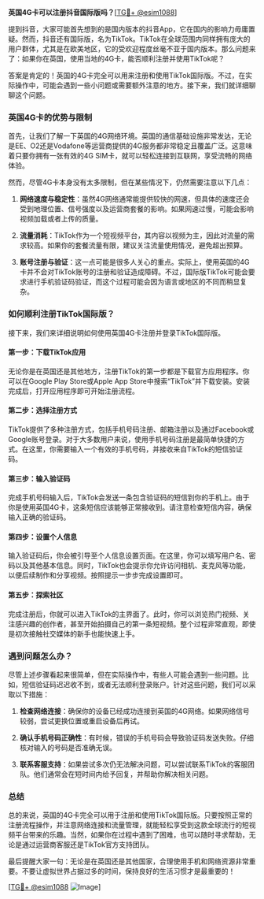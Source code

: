**英国4G卡可以注册抖音国际版吗？**[[TG💪+ @esim1088](https://t.me/s/esim1088)]

提到抖音，大家可能首先想到的是国内版本的抖音App，它在国内的影响力毋庸置疑。然而，抖音还有国际版，名为TikTok。TikTok在全球范围内同样拥有庞大的用户群体，尤其是在欧美地区，它的受欢迎程度丝毫不亚于国内版本。那么问题来了：如果你在英国，使用当地的4G卡，能否顺利注册并使用TikTok呢？

答案是肯定的！英国的4G卡完全可以用来注册和使用TikTok国际版。不过，在实际操作中，可能会遇到一些小问题或需要额外注意的地方。接下来，我们就详细聊聊这个问题。

### 英国4G卡的优势与限制

首先，让我们了解一下英国的4G网络环境。英国的通信基础设施非常发达，无论是EE、O2还是Vodafone等运营商提供的4G服务都非常稳定且覆盖广泛。这意味着只要你拥有一张有效的4G SIM卡，就可以轻松连接到互联网，享受流畅的网络体验。

然而，尽管4G卡本身没有太多限制，但在某些情况下，仍然需要注意以下几点：

1. **网络速度与稳定性**：虽然4G网络通常能提供较快的网速，但具体的速度还会受到地理位置、信号强度以及运营商套餐的影响。如果网速过慢，可能会影响视频加载或者上传的质量。
   
2. **流量消耗**：TikTok作为一个短视频平台，其内容以视频为主，因此对流量的需求较高。如果你的套餐流量有限，建议关注流量使用情况，避免超出预算。

3. **账号注册与验证**：这一点可能是很多人关心的重点。实际上，使用英国的4G卡并不会对TikTok账号的注册和验证造成障碍。不过，国际版TikTok可能会要求进行手机验证码验证，而这个过程可能会因为语言或地区的不同而稍显复杂。

### 如何顺利注册TikTok国际版？

接下来，我们来详细说明如何使用英国4G卡注册并登录TikTok国际版。

#### 第一步：下载TikTok应用
无论你是在英国还是其他地方，注册TikTok的第一步都是下载官方应用程序。你可以在Google Play Store或Apple App Store中搜索“TikTok”并下载安装。安装完成后，打开应用程序即可开始注册流程。

#### 第二步：选择注册方式
TikTok提供了多种注册方式，包括手机号码注册、邮箱注册以及通过Facebook或Google账号登录。对于大多数用户来说，使用手机号码注册是最简单快捷的方式。在这里，你需要输入一个有效的手机号码，并接收来自TikTok的短信验证码。

#### 第三步：输入验证码
完成手机号码输入后，TikTok会发送一条包含验证码的短信到你的手机上。由于你是使用英国4G卡，这条短信应该能够正常接收到。请注意检查短信内容，确保输入正确的验证码。

#### 第四步：设置个人信息
输入验证码后，你会被引导至个人信息设置页面。在这里，你可以填写用户名、密码以及其他基本信息。同时，TikTok也会提示你允许访问相机、麦克风等功能，以便后续制作和分享视频。按照提示一步步完成设置即可。

#### 第五步：探索社区
完成注册后，你就可以进入TikTok的主界面了。此时，你可以浏览热门视频、关注感兴趣的创作者，甚至开始拍摄自己的第一条短视频。整个过程非常直观，即使是初次接触社交媒体的新手也能快速上手。

### 遇到问题怎么办？

尽管上述步骤看起来很简单，但在实际操作中，有些人可能会遇到一些问题。比如，短信验证码迟迟收不到，或者无法顺利登录账户。针对这些问题，我们可以采取以下措施：

1. **检查网络连接**：确保你的设备已经成功连接到英国的4G网络。如果网络信号较弱，尝试更换位置或重启设备后再试。
   
2. **确认手机号码正确性**：有时候，错误的手机号码会导致验证码发送失败。仔细核对输入的号码是否准确无误。

3. **联系客服支持**：如果尝试多次仍无法解决问题，可以尝试联系TikTok的客服团队。他们通常会在短时间内给予回复，并帮助你解决相关问题。

### 总结

总的来说，英国的4G卡完全可以用于注册和使用TikTok国际版。只要按照正常的注册流程操作，并注意网络连接和流量管理，就能轻松享受到这款全球流行的短视频平台带来的乐趣。当然，如果你在过程中遇到了困难，也可以随时寻求帮助，无论是通过运营商客服还是TikTok官方支持团队。

最后提醒大家一句：无论是在英国还是其他国家，合理使用手机和网络资源非常重要。不要让虚拟世界占据过多的时间，保持良好的生活习惯才是最重要的！

[[TG💪+ @esim1088](https://t.me/s/esim1088) ![Image](https://i.postimg.cc/4NQfJmqS/Snipaste-2025-05-13-00-14-12.png)]